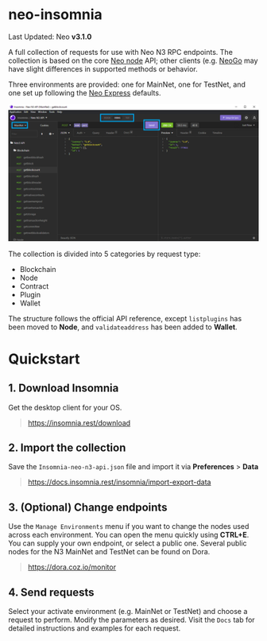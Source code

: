 # neo-insomnia

Last Updated: Neo **v3.1.0**

A full collection of requests for use with Neo N3 RPC endpoints. The collection is based on the core [Neo node](https://github.com/neo-project/neo-node) API; other clients (e.g. [NeoGo](https://github.com/nspcc-dev/neo-go/blob/master/docs/rpc.md#implementation-notices) may have slight differences in supported methods or behavior.

Three environments are provided: one for MainNet, one for TestNet, and one set up following the [Neo Express](https://github.com/neo-project/neo-express) defaults. 

![neo-insomnia](https://github.com/EdgeDLT/neo-insomnia/blob/main/neo-insomnia.png)

The collection is divided into 5 categories by request type:

* Blockchain
* Node
* Contract
* Plugin
* Wallet

The structure follows the official API reference, except `listplugins` has been moved to **Node**, and `validateaddress` has been added to **Wallet**.

# Quickstart

## 1. Download Insomnia
Get the desktop client for your OS.
> https://insomnia.rest/download

## 2. Import the collection
Save the `Insomnia-neo-n3-api.json` file and import it via **Preferences** > **Data**
> https://docs.insomnia.rest/insomnia/import-export-data

## 3. (Optional) Change endpoints
Use the `Manage Environments` menu if you want to change the nodes used across each environment. You can open the menu quickly using **CTRL+E**. You can supply your own endpoint, or select a public one. Several public nodes for the N3 MainNet and TestNet can be found on Dora.
> https://dora.coz.io/monitor

## 4. Send requests
Select your activate environment (e.g. MainNet or TestNet) and choose a request to perform. Modify the parameters as desired. Visit the `Docs` tab for detailed instructions and examples for each request.
